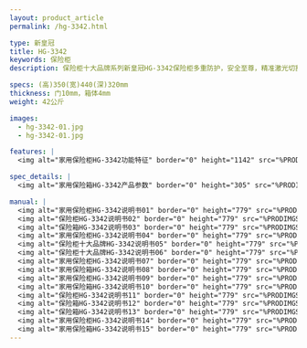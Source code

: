 ```yaml
---
layout: product_article
permalink: /hg-3342.html

type: 新皇冠
title: HG-3342
keywords: 保险柜
description: 保险柜十大品牌系列新皇冠HG-3342保险柜多重防护，安全至尊，精准激光切割，智能化监控系统，双重型锁控系统，为你创造优质家居安全生活空间。

specs: (高)350(宽)440(深)320mm
thickness: 门10mm，箱体4mm
weight: 42公斤

images:
  - hg-3342-01.jpg
  - hg-3342-01.jpg

features: |
  <img alt="家用保险柜HG-3342功能特征" border="0" height="1142" src="%PRODIMGS%/hg-gn.jpg" width="538" />

spec_details: |
  <img alt="家用保险箱HG-3342产品参数" border="0" height="305" src="%PRODIMGS%/hg-cpcs.jpg" width="538" />

manual: |
  <img alt="家用保险柜HG-3342说明书01" border="0" height="779" src="%PRODIMGS%/hg-sm01.jpg" width="528" />  
  <img alt="保险柜HG-3342说明书02" border="0" height="779" src="%PRODIMGS%/hg-sm02.jpg" width="528" />  
  <img alt="保险箱HG-3342说明书03" border="0" height="779" src="%PRODIMGS%/hg-sm03.jpg" width="528" />  
  <img alt="家用保险柜HG-3342说明书04" border="0" height="779" src="%PRODIMGS%/hg-sm04.jpg" width="528" />  
  <img alt="保险柜十大品牌HG-3342说明书05" border="0" height="779" src="%PRODIMGS%/hg-sm05.jpg" width="528" />  
  <img alt="保险柜十大品牌HG-3342说明书06" border="0" height="779" src="%PRODIMGS%/hg-sm06.jpg" width="528" />  
  <img alt="家用保险柜HG-3342说明书07" border="0" height="779" src="%PRODIMGS%/hg-sm07.jpg" width="528" />  
  <img alt="家用保险箱HG-3342说明书08" border="0" height="779" src="%PRODIMGS%/hg-sm08.jpg" width="528" />  
  <img alt="家用保险柜HG-3342说明书09" border="0" height="779" src="%PRODIMGS%/hg-sm09.jpg" width="528" />  
  <img alt="家用保险箱HG-3342说明书10" border="0" height="779" src="%PRODIMGS%/hg-sm10.jpg" width="528" />  
  <img alt="保险柜HG-3342说明书11" border="0" height="779" src="%PRODIMGS%/hg-sm11.jpg" width="528" />  
  <img alt="保险箱HG-3342说明书12" border="0" height="779" src="%PRODIMGS%/hg-sm12.jpg" width="528" />  
  <img alt="保险箱HG-3342说明书13" border="0" height="779" src="%PRODIMGS%/hg-sm13.jpg" width="528" />  
  <img alt="家用保险柜HG-3342说明书14" border="0" height="779" src="%PRODIMGS%/hg-sm14.jpg" width="528" />  
  <img alt="家用保险箱HG-3342说明书15" border="0" height="779" src="%PRODIMGS%/hg-sm15.jpg" width="528" />
---
```

